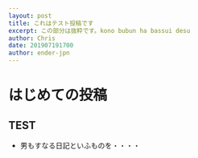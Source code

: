 ```yaml
---
layout: post
title: これはテスト投稿です
excerpt: この部分は抜粋です。kono bubun ha bassui desu
author: Chris
date: 201907191700
author: ender-jpn
---
```




# はじめての投稿

## TEST
- 男もすなる日記といふものを・・・・
